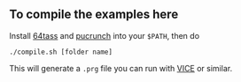 ## To compile the examples here

Install [64tass](http://tass64.sourceforge.net) and [pucrunch](https://github.com/mist64/pucrunch) into your `$PATH`, then do

```
./compile.sh [folder name]
```

This will generate a `.prg` file you can run with [VICE](http://vice-emu.sourceforge.net/) or similar.
